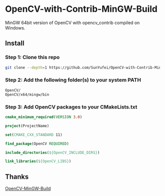# OpenCV-with-Contrib-MinGW-Build

MinGW 64bit version of OpenCV with opencv_contrib compiled on Windows.

## Install

### Step 1: Clone this repo

```sh
git clone --depth=1 https://github.com/SunYufei/OpenCV-with-Contrib-MinGW-Build OpenCV
```

### Step 2: Add the following folder(s) to your system PATH

```
OpenCV/
OpenCV/x64/mingw/bin
```

### Step 3: Add OpenCV packages to your CMakeLists.txt

```cmake
cmake_minimum_required(VERSION 3.0)

project(ProjectName)

set(CMAKE_CXX_STANDARD 11)

find_package(OpenCV REQUIRED)

include_directories(${OpenCV_INCLUDE_DIRS})

link_libraries(${OpenCV_LIBS})
```

## Thanks

[OpenCV-MinGW-Build](https://github.com/huihut/OpenCV-MinGW-Build)